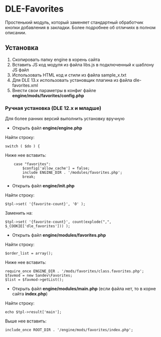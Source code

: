 # DLE-Favorites
Простенький модуль, который заменяет стандартный обработчик кнопки добавления в закладки. Более подробнее об отличиях в полном описании.

## Установка
1. Скопировать папку engine в корень сайта
2. Вставить JS код модуля из файла libs.js в подключенный к шаблону JS файл
3. Использовать HTML код и стили из файла sample_x.txt
4. Для DLE 13.x использовать установщик плагина из файла dle-favorites.xml
5. Внести свои параметры в конфиг файле **engine/mods/favorites/config.php**

### Ручная установка (DLE 12.x и младше)
Для более ранних версий выполнить установку вручную

- Открыть файл **engine/engine.php**

Найти строку:

`switch ( $do ) {`

Ниже нее вставить:

		case "favorites":
			$config['allow_cache'] = false;
			include ENGINE_DIR . '/modules/favorites.php';
			break;


- Открыть файл **engine/init.php**

Найти строку:

`$tpl->set( '{favorite-count}', '0' );`

Заменить на:

`$tpl->set( '{favorite-count}', count(explode(",", $_COOKIE['dle_favorites'])) );`


- Открыть файл **engine/modules/favorites.php**

Найти строку:

`$order_list = array();`

Ниже нее вставить:

	require_once ENGINE_DIR . '/mods/favorites/class.favorites.php';
	$favmod = new Sandev\Favorites;
	$list = $favmod->getList();


- Открыть файл **engine/modules/main.php** (если файла нет, то в корне сайта **index.php**)

Найти строку:

`echo $tpl->result['main'];`

Выше нее вставить:

`include_once ROOT_DIR . '/engine/mods/favorites/index.php';`
